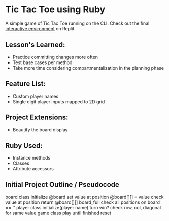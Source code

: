 <h1>Tic Tac Toe using Ruby</h1>

<p>A simple game of Tic Tac Toe running on the CLI. Check out the final <a href='https://replit.com/@michaeljchong/Tic-Tac-Toe?v=1'>interactive environment</a> on Replit.</p>

<h2>Lesson's Learned:</h2>
<ul>
    <li>Practice committing changes more often</li>
    <li>Test base cases per method</li>
    <li>Take more time considering compartmentalization in the planning phase</li>
</ul>

<h2>Feature List:</h2>
<ul>
    <li>Custom player names</li>
    <li>Single digit player inputs mapped to 2D grid</li>
</ul>

<h2>Project Extensions:</h2>
<ul>
    <li>Beautify the board display</li>
</ul>

<h2>Ruby Used:</h2>
<ul>
    <li>Instance methods</li>
    <li>Classes</li>
    <li>Attribute accessors</li>
</ul>

<h2>Initial Project Outline / Pseudocode</h2>
<p>board class
  initialize
    @board
  set value at position
    @board[][] = value
  check value at position
    return @board[][]
  board_full
    check all positions on board == ''
player class
  initialize(player name)
  turn
  win?
    check row, col, diagonal for same value
game class
  play
    until finished
  reset
</p>
